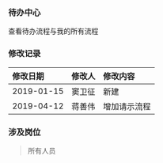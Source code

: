 ### 待办中心

查看待办流程与我的所有流程

### 修改记录

| 修改日期 | 修改人 | 修改内容 |
| :--- | :--- | :--- |
| 2019-01-15 | 窦卫征 | 新建 |
| 2019-04-12 | 蒋善伟 | 增加请示流程 |

### 涉及岗位

> 所有人员



